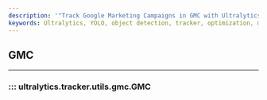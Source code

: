 ```yaml
---
description: '"Track Google Marketing Campaigns in GMC with Ultralytics Tracker. Learn to set up and use GMC for detailed analytics. Get started now."'
keywords: Ultralytics, YOLO, object detection, tracker, optimization, models, documentation
---
```


## GMC
---

### ::: ultralytics.tracker.utils.gmc.GMC

<br><br>

